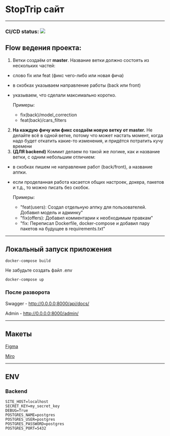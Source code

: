 # StopTrip сайт

***

### CI/CD status: <img src="https://github.com/Sagayakov/stop_trip/actions/workflows/CI-CD/badge.svg?branch=master">

## Flow  ведения проекта:
1. Ветки создаём от **master**. Название ветки должно состоять из нескольких частей:
 - слово fix или feat (фикс чего-либо или новая фича)
 - в скобках указываем направление работы (back или front)
 - указываем, что сделали максимально коротко.

    Примеры:


     - fix(back)/model_correction
     - feat(back)/cars_filters

2. **На каждую фичу или фикс создаём новую ветку от master.** Не делайте всё в одной ветке, потому что может настать момент, когда надо будет откатить какие-то изменения, и придётся потратить кучу времени
3. **(ДЛЯ backend)** Коммит делаем по такой же логике, как и название ветки, с одним небольшим отличием:
 - в скобках пишем не направление работ (back/front), а название аппки.
 - если проделанная работа касается общих настроек, докера, пакетов и т.д., то можно писать без скобок.

    Примеры:


    - "feat(users): Создал отдельную аппку для пользователей. Добавил модель и админку"
    - "fix(offers): Добавил комментарии к необходимым правкам"
    - "fix: Переписал Dockerfile, docker-compose и добавил пару пакетов на будущее в requirements.txt"


***

## Локальный запуск приложения


```shell
docker-compose build
```
Не забудьте создать файл .env
```shell
docker-compose up
```

### После разворота

Swagger - http://0.0.0.0:8000/api/docs/

Admin - http://0.0.0.0:8000/admin/

***

## Макеты

[Figma](https://www.figma.com/file/41Hcq7Feg81dkeuxbzkJrP/StopTrip?type=design&node-id=204-182&mode=design&t=yMN0H2PGqcE1JEWK-0)

[Miro](https://miro.com/app/board/uXjVMs_qgJk=/?share_link_id=530992704029)

***

## ENV

### Backend
```shell
SITE_HOST=localhost
SECRET_KEY=my_secret_key
DEBUG=True
POSTGRES_NAME=postgres
POSTGRES_USER=postgres
POSTGRES_PASSWORD=postgres
POSTGRES_PORT=5432
```